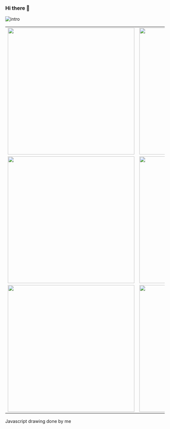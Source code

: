 ### Hi there 👋 
![intro](https://user-images.githubusercontent.com/50753891/147422147-5176d86f-337d-4739-9da2-7e3b9b591dbf.gif)

|  |   |
| ------------------------------------------------ | ----------------------------------------------- |
|<img src="https://user-images.githubusercontent.com/50753891/147324071-4c47c442-e92a-491d-a3e6-8e8db55f888f.gif" width="400" height="400">| <img src="https://user-images.githubusercontent.com/50753891/147324213-e24e9bba-c5f4-4947-bd51-d401ade7db2f.gif" width="400" height="400"> |
| <img src="https://user-images.githubusercontent.com/50753891/147420190-8e455386-9d44-4c0c-a534-9fb68ecf725e.gif" width="400" height="400"> | <img src="https://user-images.githubusercontent.com/50753891/147422263-edcf0598-e0ea-4b32-b667-8281126b9b81.gif" width="400" height="400"> |
|<img src="https://user-images.githubusercontent.com/50753891/147324909-504ba7cc-a3ca-4a0e-b51b-e2f1e6d584fe.gif" width="400" height="400"> | <img src="https://user-images.githubusercontent.com/50753891/147325085-1d1f5510-32ae-4c7c-8239-a0309888e7a6.gif" width="400" height="400"> |
Javascript drawing done by me 


